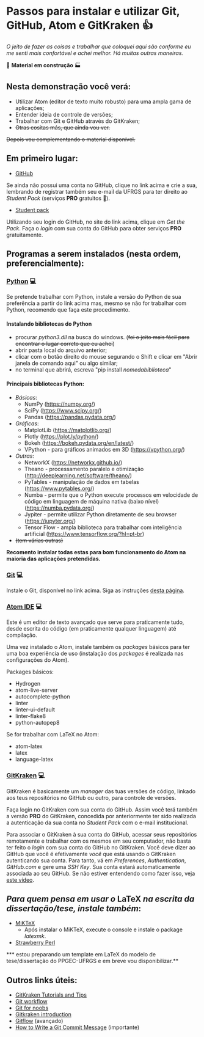 # Passos para instalar e utilizar Git, GitHub, Atom e GitKraken :+1:

*O jeito de fazer as coisas e trabalhar que coloquei aqui são conforme eu me senti mais confortável e achei melhor. Há muitas outras maneiras.*

:loudspeaker: **Material em construção** :factory:

## Nesta demonstração você verá:

- Utilizar Atom (editor de texto muito robusto) para uma ampla gama de aplicações;
- Entender ideia de controle de versões;
- Trabalhar com Git e GitHub através do GitKraken;
- ~~Otras cositas más, que ainda vou ver.~~

~~Depois vou complementando o material disponível.~~

## Em primeiro lugar:

- [GitHub](https://github.com "Faça sua conta")

Se ainda não possui uma conta no GitHub, clique no link acima e crie a sua, lembrando de registrar também seu e-mail da UFRGS para ter direito ao *Student Pack* (serviços **PRO** gratuitos :raised_hands:).

- [Student pack](https://education.github.com/pack "Student Pack")

Utilizando seu login do GitHub, no site do link acima, clique em *Get the Pack*. Faça o *login* com sua conta do GitHub para obter serviços **PRO** gratuitamente.

## Programas a serem instalados (nesta ordem, preferencialmente):

### [Python](https://www.python.org/ "Python") :computer:

Se pretende trabalhar com Python, instale a versão do Python de sua preferência a partir do link acima mas, mesmo se não for trabalhar com Python, recomendo que faça este procedimento.

#### Instalando bibliotecas do Python

- procurar *python3.dll* na busca do windows. (~~foi o jeito mais fácil para encontrar o lugar correto que eu achei~~)
- abrir pasta local do arquivo anterior;
- clicar com o botão direito do mouse segurando o Shift e clicar em "Abrir janela de comando aqui" ou algo similar;
- no terminal que abrirá, escreva "pip install *nomedabiblioteca*"

#### Principais bibliotecas Python:

- _Básicas_:
  - NumPy (https://numpy.org/)
  - SciPy (https://www.scipy.org/)
  - Pandas (https://pandas.pydata.org/)
- _Gráficas_:
  - MatplotLib (https://matplotlib.org/)
  - Plotly (https://plot.ly/python/)
  - Bokeh (https://bokeh.pydata.org/en/latest/)
  - VPython - para gráficos animados em 3D (https://vpython.org/)
- _Outras_:
  - NetworkX (https://networkx.github.io/)
  - Theano - processamento paralelo e otimização (http://deeplearning.net/software/theano/)
  - PyTables - manipulação de dados em tabelas (https://www.pytables.org/)
  - Numba - permite que o Python execute processos em velocidade de código em linguagem de máquina nativa (baixo nível) (https://numba.pydata.org/)
  - Jypiter - permite utilizar Python diretamente de seu browser (https://jupyter.org/)
  - Tensor Flow - ampla biblioteca para trabalhar com inteligência artificial (https://www.tensorflow.org/?hl=pt-br)
- ~~(tem várias outras)~~

**Recomento instalar todas estas para bom funcionamento do Atom na maioria das aplicações pretendidas.**

### [Git](https://git-scm.com/ "Git") :computer:

Instale o Git, disponível no link acima. Siga as instruções [desta página](http://robertovormittag.net/ebooks/git-and-github/git-for-windows-installation-screenshots/ "Instalando Git").

### [Atom IDE](https://atom.io/ "Atom") :computer:

Este é um editor de texto avançado que serve para praticamente tudo, desde escrita do código (em praticamente qualquer linguagem) até compilação.

Uma vez instalado o Atom, instale também os _packages_ básicos para ter uma boa experiência de uso (instalação dos _packages_ é realizada nas configurações do Atom).

Packages básicos:
- Hydrogen
- atom-live-server
- autocomplete-python
- linter
- linter-ui-default
- linter-flake8
- python-autopep8

Se for trabalhar com LaTeX no Atom:

- atom-latex
- latex
- language-latex

### [GitKraken](https://www.gitkraken.com/) :computer:

GitKraken é basicamente um *manager* das tuas versões de código, linkado aos teus repositórios no GitHub ou outro, para controle de versões.

Faça login no GitKraken com sua conta do GitHub. Assim você terá também a versão **PRO** do GitKraken, concedida por anteriormente ter sido realizada a autenticação da sua conta no *Student Pack* com o e-mail institucional.

Para associar o GitKraken à sua conta do GitHub, acessar seus repositórios remotamente e trabalhar com os mesmos em seu computador, não basta ter feito o *login* com sua conta do GitHub no GitKraken. Você deve dizer ao GitHub que você é efetivamente _você_ que está usando o GitKraken autenticando sua conta. Para tanto, vá em *Preferences*, *Authentication*, *GitHub.com* e gere uma *SSH Key*. Sua conta estará automaticamente associada ao seu GitHub. Se não estiver entendendo como fazer isso, veja [este vídeo](https://www.youtube.com/watch?v=f0y_xCeM1Rk&t).

## *Para quem pensa em usar o* LaTeX *na escrita da dissertação/tese, instale também*:

- [MiKTeX](https://miktex.org/ "MiKTeX")
  - Após instalar o MiKTeX, execute o console e instale o package _latexmk_.
- [Strawberry Perl](http://strawberryperl.com/ "Strawberry Perl")

***  estou preparando um template em LaTeX do modelo de tese/dissertação do PPGEC-UFRGS e em breve vou disponibilizar.**

## Outros links úteis:

- [GitKraken Tutorials and Tips](https://www.youtube.com/watch?v=ub9GfRziCtU&list=PLe6EXFvnTV78WqGmGSq8JPnafR3lAa55n)
- [Git workflow](https://www.youtube.com/watch?time_continue=5&v=3a2x1iJFJWc "GitKraken workflow")
- [Git for noobs](https://www.youtube.com/watch?v=_ALeswWzpBo "Git explained")
- [Gitkraken introduction](https://www.youtube.com/watch?v=ZKkMwTeAij4 "intro")
- [Gitflow](https://www.youtube.com/watch?v=eTOgjQ9o4vQ "Gitkraken Gitflow") (avançado)
- [How to Write a Git Commit Message](https://chris.beams.io/posts/git-commit/ "Commit naming") (importante)
